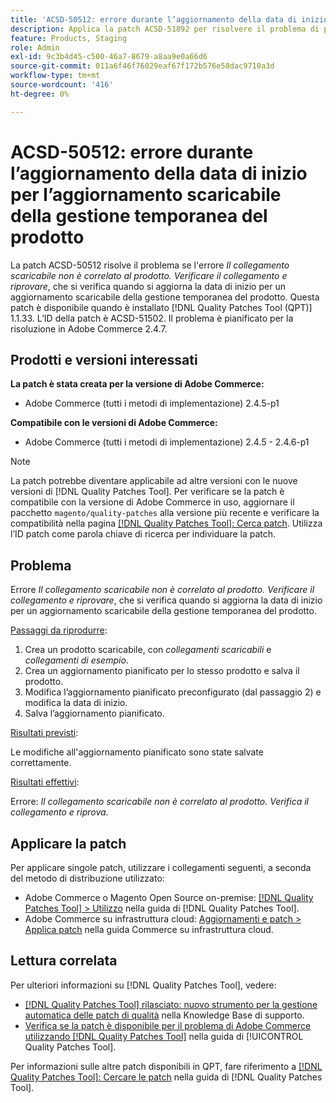 ```yaml
---
title: 'ACSD-50512: errore durante l’aggiornamento della data di inizio per un aggiornamento scaricabile della gestione temporanea del prodotto'
description: Applica la patch ACSD-51892 per risolvere il problema di prestazioni di Adobe Commerce, se l’errore *Il collegamento scaricabile non è relativo al prodotto.Verifica il collegamento e riprova*, si verifica quando si aggiorna la data di inizio di un aggiornamento della gestione temporanea del prodotto scaricabile.
feature: Products, Staging
role: Admin
exl-id: 9c3b4d45-c500-46a7-8679-a8aa9e0a66d6
source-git-commit: 011a6f46f76029eaf67f172b576e58dac9710a3d
workflow-type: tm+mt
source-wordcount: '416'
ht-degree: 0%

---
```


# ACSD-50512: errore durante l’aggiornamento della data di inizio per l’aggiornamento scaricabile della gestione temporanea del prodotto

La patch ACSD-50512 risolve il problema se l&#39;errore *Il collegamento scaricabile non è correlato al prodotto. Verificare il collegamento e riprovare*, che si verifica quando si aggiorna la data di inizio per un aggiornamento scaricabile della gestione temporanea del prodotto. Questa patch è disponibile quando è installato [!DNL Quality Patches Tool (QPT)] 1.1.33. L’ID della patch è ACSD-51502. Il problema è pianificato per la risoluzione in Adobe Commerce 2.4.7.

## Prodotti e versioni interessati

**La patch è stata creata per la versione di Adobe Commerce:**

* Adobe Commerce (tutti i metodi di implementazione) 2.4.5-p1

**Compatibile con le versioni di Adobe Commerce:**

* Adobe Commerce (tutti i metodi di implementazione) 2.4.5 - 2.4.6-p1

>[!NOTE]
>
>La patch potrebbe diventare applicabile ad altre versioni con le nuove versioni di [!DNL Quality Patches Tool]. Per verificare se la patch è compatibile con la versione di Adobe Commerce in uso, aggiornare il pacchetto `magento/quality-patches` alla versione più recente e verificare la compatibilità nella pagina [[!DNL Quality Patches Tool]: Cerca patch](https://experienceleague.adobe.com/tools/commerce-quality-patches/index.html?lang=it). Utilizza l’ID patch come parola chiave di ricerca per individuare la patch.

## Problema

Errore *Il collegamento scaricabile non è correlato al prodotto. Verificare il collegamento e riprovare*, che si verifica quando si aggiorna la data di inizio per un aggiornamento scaricabile della gestione temporanea del prodotto.

<u>Passaggi da riprodurre</u>:

1. Crea un prodotto scaricabile, con *collegamenti scaricabili* e *collegamenti di esempio*.
1. Crea un aggiornamento pianificato per lo stesso prodotto e salva il prodotto.
1. Modifica l’aggiornamento pianificato preconfigurato (dal passaggio 2) e modifica la data di inizio.
1. Salva l’aggiornamento pianificato.

<u>Risultati previsti</u>:

Le modifiche all&#39;aggiornamento pianificato sono state salvate correttamente.

<u>Risultati effettivi</u>:

Errore: *Il collegamento scaricabile non è correlato al prodotto. Verifica il collegamento e riprova*.

## Applicare la patch

Per applicare singole patch, utilizzare i collegamenti seguenti, a seconda del metodo di distribuzione utilizzato:

* Adobe Commerce o Magento Open Source on-premise: [[!DNL Quality Patches Tool] > Utilizzo](/help/tools/quality-patches-tool/usage.md) nella guida di [!DNL Quality Patches Tool].
* Adobe Commerce su infrastruttura cloud: [Aggiornamenti e patch > Applica patch](https://experienceleague.adobe.com/docs/commerce-cloud-service/user-guide/develop/upgrade/apply-patches.html?lang=it) nella guida Commerce su infrastruttura cloud.

## Lettura correlata

Per ulteriori informazioni su [!DNL Quality Patches Tool], vedere:

* [[!DNL Quality Patches Tool] rilasciato: nuovo strumento per la gestione automatica delle patch di qualità](https://experienceleague.adobe.com/it/docs/commerce-operations/tools/quality-patches-tool/quality-patches-tool-to-self-serve-quality-patches) nella Knowledge Base di supporto.
* [Verifica se la patch è disponibile per il problema di Adobe Commerce utilizzando  [!DNL Quality Patches Tool]](/help/tools/quality-patches-tool/patches-available-in-qpt/check-patch-for-magento-issue-with-magento-quality-patches.md) nella guida di [!UICONTROL Quality Patches Tool].


Per informazioni sulle altre patch disponibili in QPT, fare riferimento a [[!DNL Quality Patches Tool]: Cercare le patch](https://experienceleague.adobe.com/tools/commerce-quality-patches/index.html?lang=it) nella guida di [!DNL Quality Patches Tool].
